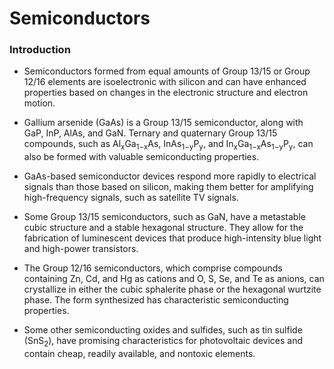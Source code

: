 # Semiconductors

### Introduction

- Semiconductors formed from equal amounts of Group 13/15 or Group 12/16 elements are isoelectronic with silicon and can have enhanced properties based on changes in the electronic structure and electron motion.
  
- Gallium arsenide (GaAs) is a Group 13/15 semiconductor, along with GaP, InP, AlAs, and GaN. Ternary and quaternary Group 13/15 compounds, such as Al<sub>x</sub>Ga<sub>1−x</sub>As, InAs<sub>1−y</sub>P<sub>y</sub>, and In<sub>x</sub>Ga<sub>1−x</sub>As<sub>1−y</sub>P<sub>y</sub>, can also be formed with valuable semiconducting properties.
  
- GaAs-based semiconductor devices respond more rapidly to electrical signals than those based on silicon, making them better for amplifying high-frequency signals, such as satellite TV signals.
  
- Some Group 13/15 semiconductors, such as GaN, have a metastable cubic structure and a stable hexagonal structure. They allow for the fabrication of luminescent devices that produce high-intensity blue light and high-power transistors.
  
- The Group 12/16 semiconductors, which comprise compounds containing Zn, Cd, and Hg as cations and O, S, Se, and Te as anions, can crystallize in either the cubic sphalerite phase or the hexagonal wurtzite phase. The form synthesized has characteristic semiconducting properties.
  
- Some other semiconducting oxides and sulfides, such as tin sulfide (SnS<sub>2</sub>), have promising characteristics for photovoltaic devices and contain cheap, readily available, and nontoxic elements.